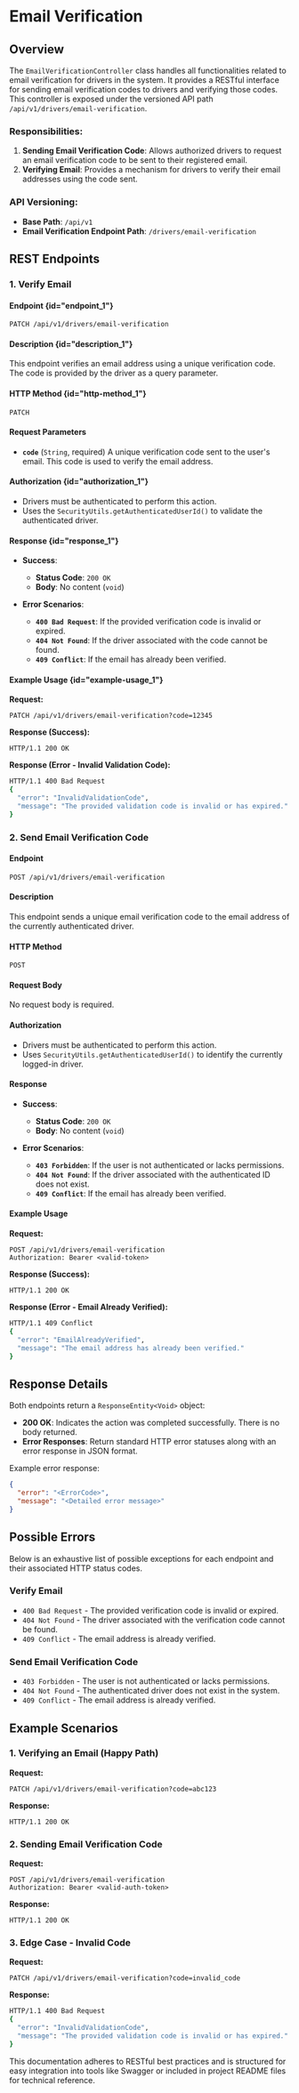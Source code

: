 # Email Verification

## Overview

The `EmailVerificationController` class handles all functionalities related to email verification for drivers in the
system. It provides a RESTful interface for sending email verification codes to drivers and verifying those codes. This
controller is exposed under the versioned API path `/api/v1/drivers/email-verification`.

### Responsibilities:

1. **Sending Email Verification Code**: Allows authorized drivers to request an email verification code to be sent to
   their registered email.
2. **Verifying Email**: Provides a mechanism for drivers to verify their email addresses using the code sent.

### API Versioning:

- **Base Path**: `/api/v1`
- **Email Verification Endpoint Path**: `/drivers/email-verification`

## REST Endpoints

### 1. **Verify Email**

#### **Endpoint** {id="endpoint_1"}

``` http
PATCH /api/v1/drivers/email-verification
```

#### **Description** {id="description_1"}

This endpoint verifies an email address using a unique verification code. The code is provided by the driver as a query
parameter.

#### **HTTP Method** {id="http-method_1"}

`PATCH`

#### **Request Parameters**

- **`code`** (`String`, required)
  A unique verification code sent to the user's email. This code is used to verify the email address.

#### **Authorization** {id="authorization_1"}

- Drivers must be authenticated to perform this action.
- Uses the `SecurityUtils.getAuthenticatedUserId()` to validate the authenticated driver.

#### **Response** {id="response_1"}

- **Success**:
    - **Status Code**: `200 OK`
    - **Body**: No content (`void`)

- **Error Scenarios**:
    - **`400 Bad Request`**: If the provided verification code is invalid or expired.
    - **`404 Not Found`**: If the driver associated with the code cannot be found.
    - **`409 Conflict`**: If the email has already been verified.

#### **Example Usage** {id="example-usage_1"}

**Request:**

``` http
PATCH /api/v1/drivers/email-verification?code=12345
```

**Response (Success):**

``` http
HTTP/1.1 200 OK
```

**Response (Error - Invalid Validation Code):**

``` Bash
HTTP/1.1 400 Bad Request
{
  "error": "InvalidValidationCode",
  "message": "The provided validation code is invalid or has expired."
}
```

### 2. **Send Email Verification Code**

#### **Endpoint**

``` http
POST /api/v1/drivers/email-verification
```

#### **Description**

This endpoint sends a unique email verification code to the email address of the currently authenticated driver.

#### **HTTP Method**

`POST`

#### **Request Body**

No request body is required.

#### **Authorization**

- Drivers must be authenticated to perform this action.
- Uses `SecurityUtils.getAuthenticatedUserId()` to identify the currently logged-in driver.

#### **Response**

- **Success**:
    - **Status Code**: `200 OK`
    - **Body**: No content (`void`)

- **Error Scenarios**:
    - **`403 Forbidden`**: If the user is not authenticated or lacks permissions.
    - **`404 Not Found`**: If the driver associated with the authenticated ID does not exist.
    - **`409 Conflict`**: If the email has already been verified.

#### **Example Usage**

**Request:**

``` http
POST /api/v1/drivers/email-verification
Authorization: Bearer <valid-token>
```

**Response (Success):**

``` http
HTTP/1.1 200 OK
```

**Response (Error - Email Already Verified):**

``` Bash
HTTP/1.1 409 Conflict
{
  "error": "EmailAlreadyVerified",
  "message": "The email address has already been verified."
}
```

## Response Details

Both endpoints return a `ResponseEntity<Void>` object:

- **200 OK**: Indicates the action was completed successfully. There is no body returned.
- **Error Responses**: Return standard HTTP error statuses along with an error response in JSON format.

Example error response:

``` json
{
  "error": "<ErrorCode>",
  "message": "<Detailed error message>"
}
```

## Possible Errors

Below is an exhaustive list of possible exceptions for each endpoint and their associated HTTP status codes.

### **Verify Email**

- `400 Bad Request` - The provided verification code is invalid or expired.
- `404 Not Found` - The driver associated with the verification code cannot be found.
- `409 Conflict` - The email address is already verified.

### **Send Email Verification Code**

- `403 Forbidden` - The user is not authenticated or lacks permissions.
- `404 Not Found` - The authenticated driver does not exist in the system.
- `409 Conflict` - The email address is already verified.

## Example Scenarios

### **1. Verifying an Email (Happy Path)**

**Request:**

``` http
PATCH /api/v1/drivers/email-verification?code=abc123
```

**Response:**

``` http
HTTP/1.1 200 OK
```

### **2. Sending Email Verification Code**

**Request:**

``` http
POST /api/v1/drivers/email-verification
Authorization: Bearer <valid-auth-token>
```

**Response:**

``` http
HTTP/1.1 200 OK
```

### **3. Edge Case - Invalid Code**

**Request:**

``` http
PATCH /api/v1/drivers/email-verification?code=invalid_code
```

**Response:**

``` BASH
HTTP/1.1 400 Bad Request
{
  "error": "InvalidValidationCode",
  "message": "The provided validation code is invalid or has expired."
}
```

This documentation adheres to RESTful best practices and is structured for easy integration into tools like Swagger or
included in project README files for technical reference.
